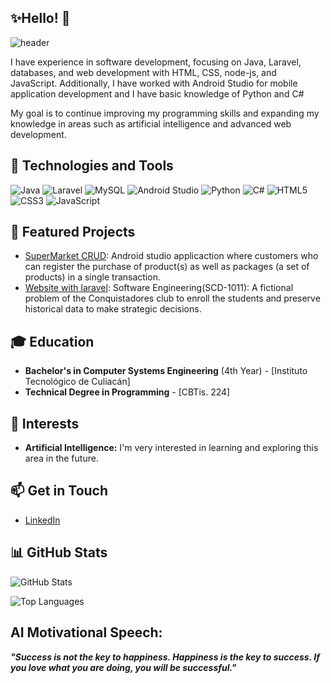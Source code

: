 ## ✨Hello! 👋

![header](https://capsule-render.vercel.app/api?type=cylinder&height=175&color=0:4392a9,100:ae3e42&text=LuisChang&reversal=false&textBg=false&fontAlignY=44&fontAlign=44&animation=fadeIn&desc=One%20in%20a%20Million&descAlign=54&section=header&descAlignY=77)


I have experience in software development, focusing on Java, Laravel, databases, and web development with HTML, CSS, node-js, and JavaScript. Additionally, I have worked with Android Studio for mobile application development and I have basic knowledge of Python and C#

My goal is to continue improving my programming skills and expanding my knowledge in areas such as artificial intelligence and advanced web development.

## 🔧 Technologies and Tools
![Java](https://img.shields.io/badge/Java-ED8B00?style=for-the-badge&logo=java&logoColor=white)
![Laravel](https://img.shields.io/badge/Laravel-FF2D20?style=for-the-badge&logo=laravel&logoColor=white)
![MySQL](https://img.shields.io/badge/MySQL-00000F?style=for-the-badge&logo=mysql&logoColor=white)
![Android Studio](https://img.shields.io/badge/Android_Studio-3DDC84?style=for-the-badge&logo=android-studio&logoColor=white)
![Python](https://img.shields.io/badge/Python-3776AB?style=for-the-badge&logo=python&logoColor=white)
![C#](https://img.shields.io/badge/C%23-239120?style=for-the-badge&logo=c-sharp&logoColor=white)
![HTML5](https://img.shields.io/badge/HTML5-E34F26?style=for-the-badge&logo=html5&logoColor=white)
![CSS3](https://img.shields.io/badge/CSS3-1572B6?style=for-the-badge&logo=css3&logoColor=white)
![JavaScript](https://img.shields.io/badge/JavaScript-F7DF1E?style=for-the-badge&logo=javascript&logoColor=black)

## 🚀 Featured Projects
- [SuperMarket CRUD](https://github.com/luischang07/Supermarket-CRUD): Android studio applicaction where customers who can register the purchase of product(s) as well as packages (a set of products) in a single transaction.
- [Website with laravel](https://github.com/luischang07/Club-Conquistadores-chang): Software Engineering(SCD-1011): A fictional problem of the Conquistadores club to enroll the students and preserve historical data to make strategic decisions.

## 🎓 Education
- **Bachelor's in Computer Systems Engineering** (4th Year) - [Instituto Tecnológico de Culiacán]
- **Technical Degree in Programming** - [CBTis. 224]

## 🌱 Interests
- **Artificial Intelligence:** I'm very interested in learning and exploring this area in the future.

## 📫 Get in Touch
- [LinkedIn](https://www.linkedin.com/in/your-profile)

## 📊 GitHub Stats
![GitHub Stats](https://github-readme-stats.vercel.app/api?username=luischang07&show_icons=true&theme=radical)

![Top Languages](https://github-readme-stats.vercel.app/api/top-langs/?username=luischang07&layout=compact&theme=radical)

AI Motivational Speech:
---
_**"Success is not the key to happiness. Happiness is the key to success. If you love what you are doing, you will be successful."**_





